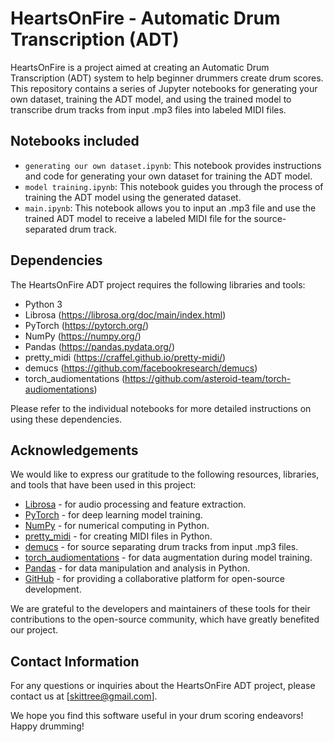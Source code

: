 # HeartsOnFire - Automatic Drum Transcription (ADT)

HeartsOnFire is a project aimed at creating an Automatic Drum Transcription (ADT) system to help beginner drummers create drum scores. This repository contains a series of Jupyter notebooks for generating your own dataset, training the ADT model, and using the trained model to transcribe drum tracks from input .mp3 files into labeled MIDI files.

## Notebooks included

- `generating our own dataset.ipynb`: This notebook provides instructions and code for generating your own dataset for training the ADT model.
- `model training.ipynb`: This notebook guides you through the process of training the ADT model using the generated dataset.
- `main.ipynb`: This notebook allows you to input an .mp3 file and use the trained ADT model to receive a labeled MIDI file for the source-separated drum track.

## Dependencies

The HeartsOnFire ADT project requires the following libraries and tools:

- Python 3
- Librosa (https://librosa.org/doc/main/index.html)
- PyTorch (https://pytorch.org/)
- NumPy (https://numpy.org/)
- Pandas (https://pandas.pydata.org/)
- pretty_midi (https://craffel.github.io/pretty-midi/)
- demucs (https://github.com/facebookresearch/demucs)
- torch_audiomentations (https://github.com/asteroid-team/torch-audiomentations)

Please refer to the individual notebooks for more detailed instructions on using these dependencies.

## Acknowledgements

We would like to express our gratitude to the following resources, libraries, and tools that have been used in this project:

- [Librosa](https://librosa.org/doc/main/index.html) - for audio processing and feature extraction.
- [PyTorch](https://pytorch.org/) - for deep learning model training.
- [NumPy](https://numpy.org/) - for numerical computing in Python.
- [pretty_midi](https://craffel.github.io/pretty-midi/) - for creating MIDI files in Python.
- [demucs](https://github.com/facebookresearch/demucs) - for source separating drum tracks from input .mp3 files.
- [torch_audiomentations](https://github.com/asteroid-team/torch-audiomentations) - for data augmentation during model training.
- [Pandas](https://pandas.pydata.org/) - for data manipulation and analysis in Python.
- [GitHub](https://github.com/) - for providing a collaborative platform for open-source development.

We are grateful to the developers and maintainers of these tools for their contributions to the open-source community, which have greatly benefited our project.

## Contact Information

For any questions or inquiries about the HeartsOnFire ADT project, please contact us at [skittree@gmail.com].

We hope you find this software useful in your drum scoring endeavors! Happy drumming!
